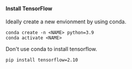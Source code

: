 #### Install TensorFlow

Ideally create a new envionment by using conda.
```
conda create -n <NAME> python=3.9
conda activate <NAME>
```

Don't use conda to install tensorflow.
```
pip install tensorflow=2.10
```